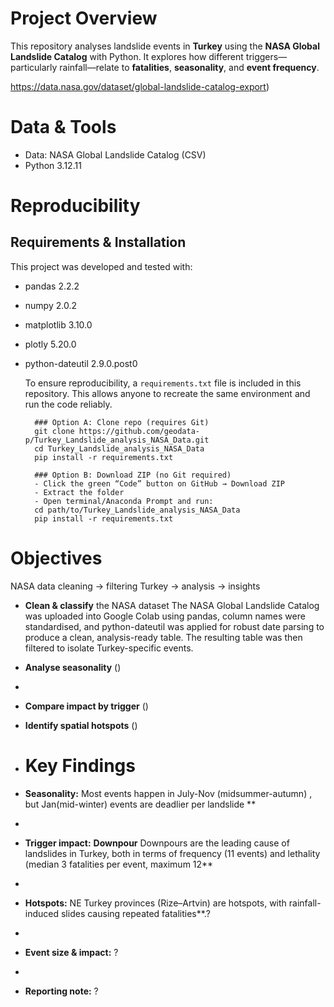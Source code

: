 # Project Overview
This repository analyses landslide events in **Turkey** using the **NASA Global Landslide Catalog** with Python. It explores how different triggers—particularly rainfall—relate to **fatalities**, **seasonality**, and **event frequency**.

https://data.nasa.gov/dataset/global-landslide-catalog-export)


# Data & Tools
- Data: NASA Global Landslide Catalog (CSV)
- Python 3.12.11


# Reproducibility
  ## Requirements & Installation
  This project was developed and tested with:
  - pandas 2.2.2
  - numpy 2.0.2
  - matplotlib 3.10.0
  - plotly 5.20.0
  - python-dateutil 2.9.0.post0

    To ensure reproducibility, a `requirements.txt` file is included in this repository. This allows anyone to recreate the same environment and run the code reliably.

          ### Option A: Clone repo (requires Git)
          git clone https://github.com/geodata-p/Turkey_Landslide_analysis_NASA_Data.git
          cd Turkey_Landslide_analysis_NASA_Data
          pip install -r requirements.txt

          ### Option B: Download ZIP (no Git required)
          - Click the green “Code” button on GitHub → Download ZIP
          - Extract the folder
          - Open terminal/Anaconda Prompt and run:
          cd path/to/Turkey_Landslide_analysis_NASA_Data
          pip install -r requirements.txt



# Objectives
NASA data cleaning → filtering Turkey → analysis → insights
- **Clean & classify** the NASA dataset
The NASA Global Landslide Catalog was uploaded into Google Colab using pandas, column names were standardised, and  python-dateutil was applied for robust date parsing to produce a clean, analysis-ready table.
The resulting table was then filtered to isolate Turkey-specific events.




- **Analyse seasonality** ()

- 
- **Compare impact by trigger** ()
- **Identify spatial hotspots** ()









- # Key Findings 
- **Seasonality:** Most events happen in July-Nov (midsummer-autumn) , but Jan(mid-winter) events are deadlier per landslide **
- 
- **Trigger impact:** **Downpour** Downpours are the leading cause of landslides in Turkey, both in terms of frequency (11 events) and lethality (median 3 fatalities per event, maximum 12**
- 
- **Hotspots:** NE Turkey provinces (Rize–Artvin) are hotspots, with rainfall-induced slides causing repeated fatalities**.?
- 
- **Event size & impact:** ?
- 
- **Reporting note:** ?

